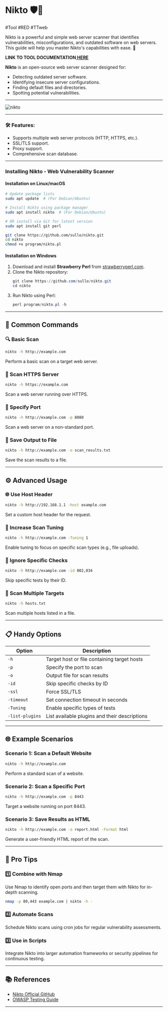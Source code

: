 # Nikto 🛡️🔎
#Tool #RED #TTweb 

Nikto is a powerful and simple web server scanner that identifies vulnerabilities, misconfigurations, and outdated software on web servers. This guide will help you master Nikto's capabilities with ease. 🚀

**LINK TO TOOL DOCUMENTATION[ HERE](https://www.kali.org/tools/nikto/)**

**Nikto** is an open-source web server scanner designed for:
- Detecting outdated server software.
- Identifying insecure server configurations.
- Finding default files and directories.
- Spotting potential vulnerabilities.

---
![nikto](https://www.kali.org/tools/nikto/images/nikto-logo.svg)

---

### 🛠 Features:
- Supports multiple web server protocols (HTTP, HTTPS, etc.).
- SSL/TLS support.
- Proxy support.
- Comprehensive scan database.

---
### Installing Nikto - Web Vulnerability Scanner
#### **Installation on Linux/macOS**
```bash
# Update package lists
sudo apt update  # (For Debian/Ubuntu)

# Install Nikto using package manager
sudo apt install nikto  # (For Debian/Ubuntu)

# OR install via Git for latest version
sudo apt install git perl

git clone https://github.com/sullo/nikto.git
cd nikto
chmod +x program/nikto.pl
```

#### **Installation on Windows**
1. Download and install **Strawberry Perl** from [strawberryperl.com](https://strawberryperl.com/).
2. Clone the Nikto repository:
   ```powershell
   git clone https://github.com/sullo/nikto.git
   cd nikto
   ```
3. Run Nikto using Perl:
   ```powershell
   perl program/nikto.pl -h
   ```

---


## 🧰 Common Commands

### 🔍 Basic Scan
```bash
nikto -h http://example.com
```
Perform a basic scan on a target web server.

### 🔐 Scan HTTPS Server
```bash
nikto -h https://example.com
```
Scan a web server running over HTTPS.

### 📡 Specify Port
```bash
nikto -h http://example.com -p 8080
```
Scan a web server on a non-standard port.

### 📜 Save Output to File
```bash
nikto -h http://example.com -o scan_results.txt
```
Save the scan results to a file.

---

## ⚙️ Advanced Usage

### 🌐 Use Host Header
```bash
nikto -h http://192.168.1.1 -host example.com
```
Set a custom host header for the request.

### 🚀 Increase Scan Tuning
```bash
nikto -h http://example.com -Tuning 1
```
Enable tuning to focus on specific scan types (e.g., file uploads).

### 🧹 Ignore Specific Checks
```bash
nikto -h http://example.com -id 002,034
```
Skip specific tests by their ID.

### 🔄 Scan Multiple Targets
```bash
nikto -h hosts.txt
```
Scan multiple hosts listed in a file.

---

## 📋 Handy Options

| Option           | Description                                         |
|------------------|-----------------------------------------------------|
| `-h`             | Target host or file containing target hosts         |
| `-p`             | Specify the port to scan                           |
| `-o`             | Output file for scan results                       |
| `-id`            | Skip specific checks by ID                         |
| `-ssl`           | Force SSL/TLS                                      |
| `-timeout`       | Set connection timeout in seconds                  |
| `-Tuning`        | Enable specific types of tests                     |
| `-list-plugins`  | List available plugins and their descriptions       |

---

## 🌐 Example Scenarios

### Scenario 1: Scan a Default Website
```bash
nikto -h http://example.com
```
Perform a standard scan of a website.

### Scenario 2: Scan a Specific Port
```bash
nikto -h http://example.com -p 8443
```
Target a website running on port 8443.

### Scenario 3: Save Results as HTML
```bash
nikto -h http://example.com -o report.html -Format html
```
Generate a user-friendly HTML report of the scan.

---

## 🚀 Pro Tips

### 1️⃣ Combine with Nmap
Use Nmap to identify open ports and then target them with Nikto for in-depth scanning.
```bash
nmap -p 80,443 example.com | nikto -h -
```

### 2️⃣ Automate Scans
Schedule Nikto scans using cron jobs for regular vulnerability assessments.

### 3️⃣ Use in Scripts
Integrate Nikto into larger automation frameworks or security pipelines for continuous testing.

---

## 📚 References
- [Nikto Official GitHub](https://github.com/sullo/nikto)
- [OWASP Testing Guide](https://owasp.org/www-project-web-security-testing-guide/)

---

